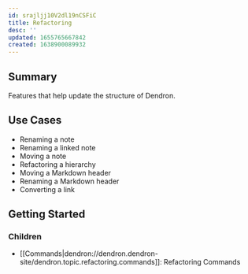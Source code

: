 ```yaml
---
id: srajljj10V2dl19nCSFiC
title: Refactoring
desc: ''
updated: 1655765667842
created: 1638900089932
---
```


## Summary

Features that help update the structure of Dendron.

## Use Cases

- Renaming a note
- Renaming a linked note
- Moving a note
- Refactoring a hierarchy
- Moving a Markdown header
- Renaming a Markdown header
- Converting a link

## Getting Started

### Children
- [[Commands|dendron://dendron.dendron-site/dendron.topic.refactoring.commands]]: Refactoring Commands
